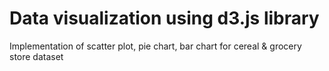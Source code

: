 # Data visualization using d3.js library
Implementation of scatter plot, pie chart, bar chart for cereal & grocery store dataset
